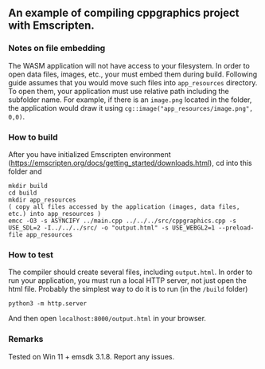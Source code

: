 ## An example of compiling cppgraphics project with Emscripten.



### Notes on file embedding

The WASM application will not have access to your filesystem. In order to open
data files, images, etc., your must embed them during build. Following guide
assumes that you would move such files into `app_resources` directory.
To open them, your application must use relative path including the subfolder
name. For example, if there is an `image.png` located in the folder,
the application would draw it using `cg::image("app_resources/image.png", 0,0)`.



### How to build

After you have initialized Emscripten environment (https://emscripten.org/docs/getting_started/downloads.html),
cd into this folder and

    mkdir build
    cd build
    mkdir app_resources
    ( copy all files accessed by the application (images, data files, etc.) into app_resources )
    emcc -O3 -s ASYNCIFY ../main.cpp ../../../src/cppgraphics.cpp -s USE_SDL=2 -I../../../src/ -o "output.html" -s USE_WEBGL2=1 --preload-file app_resources



### How to test

The compiler should create several files, including `output.html`. In order to
run your application, you must run a local HTTP server, not just open the html
file. Probably the simplest way to do it is to run (in the `/build` folder)

    python3 -m http.server

And then open `localhost:8000/output.html` in your browser.



### Remarks

Tested on Win 11 + emsdk 3.1.8. Report any issues.
